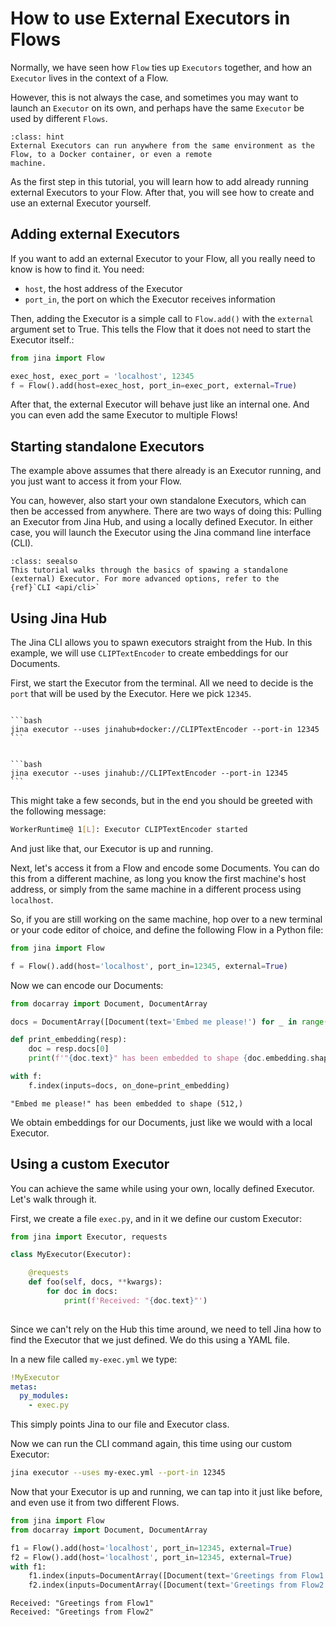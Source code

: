 # How to use External Executors in Flows

Normally, we have seen how `Flow` ties up `Executors` together, and how an `Executor` lives in the context of a Flow.

However, this is not always the case, and sometimes you may want to launch an `Executor` on its own, and perhaps have the same
`Executor` be used by different `Flows`.


````{admonition} Where can external Executors run?
:class: hint
External Executors can run anywhere from the same environment as the Flow, to a Docker container, or even a remote
machine.
````

As the first step in this tutorial, you will learn how to add already running external Executors to your Flow.
After that, you will see how to create and use an external Executor yourself.

## Adding external Executors

If you want to add an external Executor to your Flow, all you really need to know is how to find it.
You need:

- `host`, the host address of the Executor
- `port_in`, the port on which the Executor receives information

Then, adding the Executor is a simple call to `Flow.add()` with the `external` argument set to True. This tells the Flow that
it does not need to start the Executor itself.:

```python
from jina import Flow

exec_host, exec_port = 'localhost', 12345
f = Flow().add(host=exec_host, port_in=exec_port, external=True)
```

After that, the external Executor will behave just like an internal one. And you can even add the same Executor to multiple
Flows!

## Starting standalone Executors

The example above assumes that there already is an Executor running, and you just want to access
it from your Flow.

You can, however, also start your own standalone Executors, which can then be accessed from anywhere. There are two
ways of doing this: Pulling an Executor from Jina Hub, and using a locally defined Executor. In either case, you will
launch the Executor using the Jina command line interface (CLI).

````{admonition} Advanced CLI options
:class: seealso
This tutorial walks through the basics of spawing a standalone (external) Executor. For more advanced options, refer to the
{ref}`CLI <api/cli>`
````

## Using Jina Hub

The Jina CLI allows you to spawn executors straight from the Hub.
In this example, we will use `CLIPTextEncoder` to create embeddings for our Documents.

First, we start the Executor from the terminal. All we need to decide is the `port` that will be used by the Executor.
Here we pick `12345`.

````{tab} Using Docker

```bash
jina executor --uses jinahub+docker://CLIPTextEncoder --port-in 12345
```

````

````{tab} Without Docker

```bash
jina executor --uses jinahub://CLIPTextEncoder --port-in 12345
```

````

This might take a few seconds, but in the end you should be greeted with the
following message:

```bash
WorkerRuntime@ 1[L]: Executor CLIPTextEncoder started
```

And just like that, our Executor is up and running.

Next, let's access it from a Flow and encode some Documents. You can do this from a different machine, as long you know
the first machine's host address, or simply from the same machine in a different process using `localhost`.

So, if you are still working on the same machine, hop over to a new terminal or your code editor of choice, and define
the following Flow in a Python file:

```python
from jina import Flow

f = Flow().add(host='localhost', port_in=12345, external=True)
```

Now we can encode our Documents:

```python
from docarray import Document, DocumentArray

docs = DocumentArray([Document(text='Embed me please!') for _ in range(5)])

def print_embedding(resp):
    doc = resp.docs[0]
    print(f'"{doc.text}" has been embedded to shape {doc.embedding.shape}')

with f:
    f.index(inputs=docs, on_done=print_embedding)
```

```console
"Embed me please!" has been embedded to shape (512,)
```

We obtain embeddings for our Documents, just like we would with a local Executor.

## Using a custom Executor

You can achieve the same while using your own, locally defined Executor. Let's walk through it.

First, we create a file `exec.py`, and in it we define our custom Executor:

```python
from jina import Executor, requests

class MyExecutor(Executor):

    @requests
    def foo(self, docs, **kwargs):
        for doc in docs:
            print(f'Received: "{doc.text}"')
            
```

Since we can't rely on the Hub this time around, we need to tell Jina how to find the Executor that we just defined.
We do this using a YAML file.

In a new file called `my-exec.yml` we type:

```yaml
!MyExecutor
metas:
  py_modules:
    - exec.py
```

This simply points Jina to our file and Executor class.

Now we can run the CLI command again, this time using our custom Executor:

```bash
jina executor --uses my-exec.yml --port-in 12345
```

Now that your Executor is up and running, we can tap into it just like before, and even use it from two different Flows.

```python
from jina import Flow
from docarray import Document, DocumentArray

f1 = Flow().add(host='localhost', port_in=12345, external=True)
f2 = Flow().add(host='localhost', port_in=12345, external=True)
with f1:
    f1.index(inputs=DocumentArray([Document(text='Greetings from Flow1') for _ in range(1)]))
    f2.index(inputs=DocumentArray([Document(text='Greetings from Flow2') for _ in range(1)]))
```

```console
Received: "Greetings from Flow1"
Received: "Greetings from Flow2"
```
